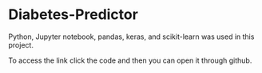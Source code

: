 # Diabetes-Predictor

Python, Jupyter notebook, pandas, keras, and scikit-learn was used in this project.

To access the link click the code and then you can open it through github.  
